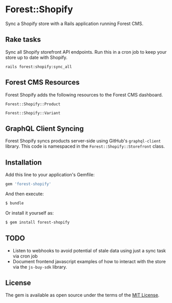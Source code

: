 # Forest::Shopify
Sync a Shopify store with a Rails application running Forest CMS.

## Rake tasks
Sync all Shopify storefront API endpoints. Run this in a cron job to keep your store up to date with Shopify.

`rails forest:shopify:sync_all`

## Forest CMS Resources
Forest Shopify adds the following resources to the Forest CMS dashboard.

`Forest::Shopify::Product`

`Forest::Shopify::Variant`

## GraphQL Client Syncing
Forest Shopify syncs products server-side using GitHub's `graphql-client` library. This code is namespaced
in the `Forest::Shopify::Storefront` class.

## Installation
Add this line to your application's Gemfile:

```ruby
gem 'forest-shopify'
```

And then execute:
```bash
$ bundle
```

Or install it yourself as:
```bash
$ gem install forest-shopify
```

## TODO
- Listen to webhooks to avoid potential of stale data using just a sync task via cron job
- Document frontend javascript examples of how to interact with the store via the `js-buy-sdk` library.

## License
The gem is available as open source under the terms of the [MIT License](https://opensource.org/licenses/MIT).

